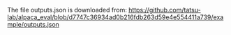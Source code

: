 The file outputs.json is downloaded from:
https://github.com/tatsu-lab/alpaca_eval/blob/d7747c36934ad0b216fdb263d59e4e554411a739/example/outputs.json
